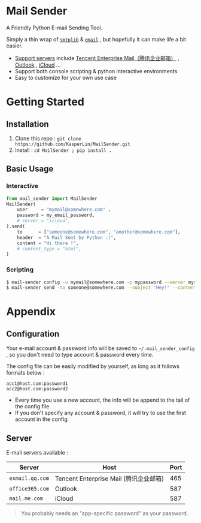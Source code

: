 # Mail Sender

A Friendly Python E-mail Sending Tool. 

Simply a thin wrap of [`smtplib`](https://docs.python.org/3/library/smtplib.html) & [`email`](https://docs.python.org/3/library/email.html) , but hopefully it can make life a bit easier.  

- [Support servers](#server) include [Tencent Enterprise Mail（腾讯企业邮箱）](https://exmail.qq.com/) , [Outlook](https://exmail.qq.com/) , [iCloud](https://support.apple.com/en-us/HT201342) ... 
- Support both console scripting & python interactive environments
- Easy to customize for your own use case 

# Getting Started

## Installation

1. Clone this repo : `git clone https://github.com/KasperLin/MailSender.git` 
2. Install :  `cd MailSender ; pip install .`   

## Basic Usage

### Interactive

```python
from mail_sender import MailSender
MailSender(
	user     = "mymail@somewhere.com" , 
	password = my_email_password, 
    # server = "icloud",
).send(
	to      = ["someone@somewhere.com", "another@somewhere.com"], 
	header  = "A Mail Sent by Python :)",
	content = "Hi there !", 
    # content_type = "html",
)
```

### Scripting

```bash
$ mail-sender config -u mymail@somewhere.com -p mypassword --server myserver
$ mail-sender send -to someone@somewhere.com --subject "Hey!" --content "How r u?"
```

# Appendix

## Configuration

Your e-mail account & password info will be saved to `~/.mail_sender_config` , so you don't need to type account & password every time. 

The config file can be easily modified by yourself, as long as it follows formats below : 

```
acc1@host.com:password1
acc2@host.com:password2
```

- Every time you use a new account, the info will be append to the tail of the config file
- If you don't specify any account & password, it will try to use the first account in the config 

## Server

E-mail servers available : 

| Server          | Host                                   | Port |
| --------------- | -------------------------------------- | ---- |
| `exmail.qq.com` | Tencent Enterprise Mail (腾讯企业邮箱) | 465  |
| `office365.com` | Outlook                                | 587  |
| `mail.me.com`   | iCloud                                 | 587  |

> You probably needs an "app-specific password" as your password. 